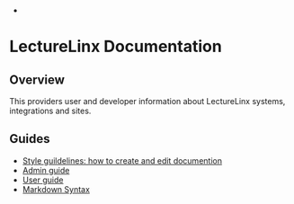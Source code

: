 * <!-- TITLE: Home -->
<!-- SUBTITLE: A quick summary of how to use the LectureLinx Documentation site -->

# LectureLinx Documentation  

## Overview
This providers user and developer information about LectureLinx systems, integrations and sites.

## Guides
* [Style guildelines: how to create and edit documention](/)
* [Admin guide](/)
* [User guide](/)
* [Markdown Syntax](/)




